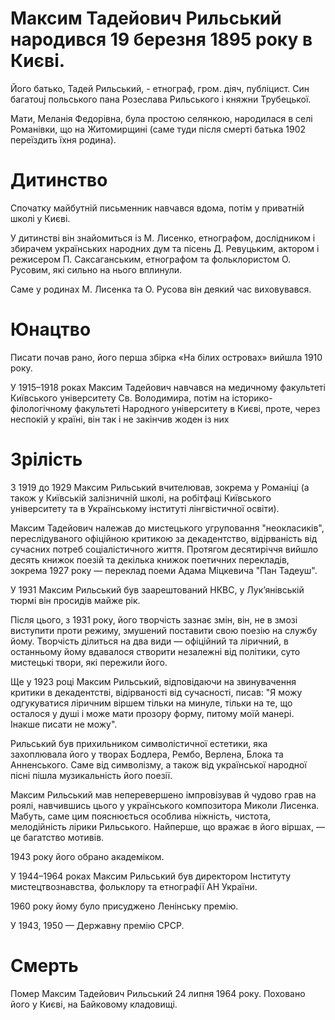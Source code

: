 ﻿# Максим Тадейович Рильський народився 19 березня 1895 року в Києві.

Його батько, Тадей Рильський, - етнограф, гром. діяч, публіцист. Син багатоuj
польського пана Розеслава Рильського і княжни Трубецької.

Мати, Меланія Федорівна, була простою селянкою, народилася в селі Романівки, що
на Житомирщині (саме туди після смерті батька 1902 переїздить їхня родина).

# Дитинство 

Спочатку майбутній письменник навчався вдома, потім у приватній школі у Києві. 

У дитинстві він знайомиться із М. Лисенко, етнографом, дослідником і збирачем
українських народних дум та пісень Д. Ревуцьким, актором і режисером П.
Саксаганським, етнографом та фольклористом О. Русовим, які сильно на нього
вплинули.

Саме у родинах  М. Лисенка та О. Русова він деякий час виховувався.

# Юнацтво
 
Писати почав рано, його перша збірка «На білих островах» вийшла 1910 року.

У 1915–1918 роках Максим Тадейович навчався на медичному факультеті Київського
університету Св. Володимира, потім на історико-філологічному факультеті
Народного університету в Києві, проте, через неспокій у країні, він так і не
закінчив жоден із них

# Зрілість
 
З 1919 до 1929 Максим Рильський вчителював, зокрема у Романіці (а також у
Київській залізничній школі, на робітфаці Київського університету та в
Українському інституті лінгвістичної освіти).

Максим Тадейович належав до мистецького угруповання "неокласиків", переслідуваного
офіційною критикою за декадентство, відірваність від сучасних потреб
соціалістичного життя. Протягом десятиріччя вийшло десять книжок поезій та
декілька книжок поетичних перекладів, зокрема 1927 року — переклад поеми Адама
Міцкевича "Пан Тадеуш".

У 1931 Максим Рильський був заарештований НКВC, у Лук’янівській тюрмі він
просидів майже рік. 

Після цього, з 1931 року, його творчість зазнає змін, він, не в змозі виступити проти
режиму, змушений поставити свою поезію на службу йому. Творчість ділиться
на два види — офіційний та ліричний, в останньому йому вдавалося створити
незалежні від політики, суто мистецькі твори, які пережили його.

Ще у 1923 році Максим Рильський, відповідаючи на звинувачення критики в декадентстві, відірваності від сучасності, писав: "Я можу одгукуватися ліричним віршем тільки на минуле, тільки на те, що осталося у душі і може мати прозору форму, питому моїй манері. Інакше писати не можу".

Рильський був прихильником символістичної естетики, яка захоплювала його у творах Бодлера, Рембо, Верлена, Блока та Анненського. Саме від символізму, а також від української народної пісні пішла музикальність його поезії.

Максим Рильський мав неперевершено імпровізував й чудово грав на роялі, навчившись цього у українського композитора Миколи Лисенка. Мабуть, саме цим пояснюється особлива ніжність, чистота, мелодійність лірики Рильського. Найперше, що вражає в його віршах, — це багатство мотивів.


1943 року його обрано академіком. 

У 1944–1964 роках Максим Рильський був директором Інституту мистецтвознавства, фольклору та етнографії АН України. 

1960 року йому було присуджено Ленінську премію. 

У 1943, 1950 — Державну премію СРСР.

# Смерть

Помер Максим Тадейович Рильський 24 липня 1964 року. Поховано його у Києві, на Байковому кладовищі.

